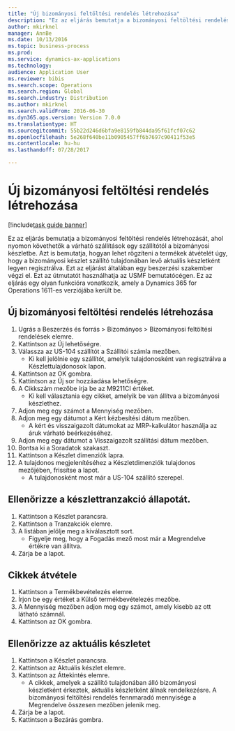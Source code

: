 ```yaml
--- 
title: "Új bizományosi feltöltési rendelés létrehozása"
description: "Ez az eljárás bemutatja a bizományosi feltöltési rendelés létrehozását, ahol nyomon követhetők a várható szállítások egy szállítótól a bizományosi készletbe."
author: mkirknel
manager: AnnBe
ms.date: 10/13/2016
ms.topic: business-process
ms.prod: 
ms.service: dynamics-ax-applications
ms.technology: 
audience: Application User
ms.reviewer: bibis
ms.search.scope: Operations
ms.search.region: Global
ms.search.industry: Distribution
ms.author: mkirknel
ms.search.validFrom: 2016-06-30
ms.dyn365.ops.version: Version 7.0.0
ms.translationtype: HT
ms.sourcegitcommit: 55b22d246d6bfa9e8159fb844da95f61fcf07c62
ms.openlocfilehash: 5e268f640be11b0905457ff6b7697c90411f53e5
ms.contentlocale: hu-hu
ms.lasthandoff: 07/28/2017

---
```

# <a name="create-a-consignment-replenishment-order"></a>Új bizományosi feltöltési rendelés létrehozása

[!include[task guide banner](../../includes/task-guide-banner.md)]

Ez az eljárás bemutatja a bizományosi feltöltési rendelés létrehozását, ahol nyomon követhetők a várható szállítások egy szállítótól a bizományosi készletbe. Azt is bemutatja, hogyan lehet rögzíteni a termékek átvételét úgy, hogy a bizományosi készlet szállító tulajdonában levő aktuális készletként legyen regisztrálva. Ezt az eljárást általában egy beszerzési szakember végzi el. Ezt az útmutatót használhatja az USMF bemutatócégen. Ez az eljárás egy olyan funkcióra vonatkozik, amely a Dynamics 365 for Operations 1611-es verziójába került be.




## <a name="create-a-consignment-replenishment-order"></a>Új bizományosi feltöltési rendelés létrehozása
1. Ugrás a Beszerzés és forrás > Bizományos > Bizományosi feltöltési rendelések elemre.
2. Kattintson az Új lehetőségre.
3. Válassza az US-104 szállítót a Szállítói számla mezőben.
    * Ki kell jelölnie egy szállítót, amelyik tulajdonosként van regisztrálva a Készlettulajdonosok lapon.  
4. Kattintson az OK gombra.
5. Kattintson az Új sor hozzáadása lehetőségre.
6. A Cikkszám mezőbe írja be az M9211CI értéket.
    * Ki kell választania egy cikket, amelyik be van állítva a bizományosi készlethez.  
7. Adjon meg egy számot a Mennyiség mezőben.
8. Adjon meg egy dátumot a Kért kézbesítési dátum mezőben.
    * A kért és visszaigazolt dátumokat az MRP-kalkulátor használja az áruk várható beérkezéséhez.  
9. Adjon meg egy dátumot a Visszaigazolt szállítási dátum mezőben.
10. Bontsa ki a Soradatok szakaszt.
11. Kattintson a Készlet dimenziók lapra.
12. A tulajdonos megjelenítéséhez a Készletdimenziók tulajdonos mezőjében, frissítse a lapot.
    * A tulajdonosként most már a US-104 szállító szerepel.  

## <a name="check-the-inventory-transaction-status"></a>Ellenőrizze a készlettranzakció állapotát.
1. Kattintson a Készlet parancsra.
2. Kattintson a Tranzakciók elemre.
3. A listában jelölje meg a kiválasztott sort.
    * Figyelje meg, hogy a Fogadás mező most már a Megrendelve értékre van állítva.  
4. Zárja be a lapot.

## <a name="receive-items"></a>Cikkek átvétele
1. Kattintson a Termékbevételezés elemre.
2. Írjon be egy értéket a Külső termékbevételezés mezőbe.
3. A Mennyiség mezőben adjon meg egy számot, amely kisebb az ott látható számnál. 
4. Kattintson az OK gombra.

## <a name="check-the-on-hand-inventory"></a>Ellenőrizze az aktuális készletet
1. Kattintson a Készlet parancsra.
2. Kattintson az Aktuális készlet elemre.
3. Kattintson az Áttekintés elemre.
    * A cikkek, amelyek a szállító tulajdonában álló bizományosi készletként érkeztek, aktuális készletként állnak rendelkezésre. A bizományosi feltöltési rendelés fennmaradó mennyisége a Megrendelve összesen mezőben jelenik meg.  
4. Zárja be a lapot.
5. Kattintson a Bezárás gombra.


